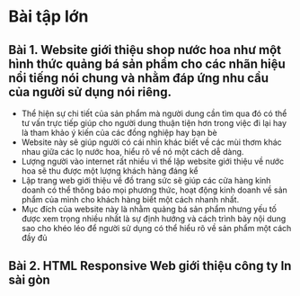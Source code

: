 # Bài tập lớn
## Bài 1. Website giới thiệu shop nước hoa như một hình thức quảng bá sản phẩm cho các nhãn hiệu nổi tiếng nói chung và nhằm đáp ứng nhu cầu của người sử dụng nói riêng.
* Thể hiện sự chi tiết của sản phẩm mà người dung cần tìm qua đó có thể tư vấn trực tiếp giúp cho người dung thuận tiện hơn trong việc đi lại hay là tham khảo ý kiến của các đồng nghiệp hay bạn bè
* Website này sẽ giúp người có cái nhìn khác biết về các mùi thơm khác nhau giữa các lọ nước hoa, hiểu rõ về nó một cách dễ dàng.
* Lượng người vào internet rất nhiều vì thế lập website giới thiệu về nước hoa sẽ thu được một lượng khách hàng đáng kể
* Lập trang web giới thiệu về đồ trang sức sẽ giúp các cửa hàng kinh doanh có thể thông báo mọi phương thức, hoạt động kinh doanh về sản phẩm của mình cho khách hàng biết một cách nhanh nhất.
* Mục đích của website này là nhằm quảng bá sản phẩm nhưng yếu tố được xem trọng nhiều nhất là sự định hướng và cách trình bày nội dung sao cho khéo léo để người sử dụng có thể hiểu rõ về sản phẩm một cách đầy đủ
## Bài 2. HTML Responsive Web giới thiệu công ty In sài gòn
